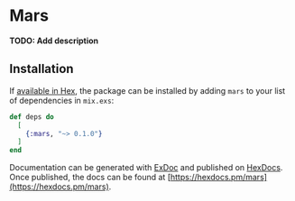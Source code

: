 # Mars

**TODO: Add description**

## Installation

If [available in Hex](https://hex.pm/docs/publish), the package can be installed
by adding `mars` to your list of dependencies in `mix.exs`:

```elixir
def deps do
  [
    {:mars, "~> 0.1.0"}
  ]
end
```

Documentation can be generated with [ExDoc](https://github.com/elixir-lang/ex_doc)
and published on [HexDocs](https://hexdocs.pm). Once published, the docs can
be found at [https://hexdocs.pm/mars](https://hexdocs.pm/mars).

